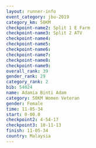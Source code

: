 ```yaml
---
layout: runner-info 
event_category: jbu-2019 
category_km: 50KM 
checkpoint-name2: Split 1 E Farm 
checkpoint-name3: Split 2 ATV 
checkpoint-name4: 
checkpoint-name5: 
checkpoint-name6: 
checkpoint-name7: 
checkpoint-name8: 
checkpoint-name9: 
overall_rank: 39
gender_rank: 29
category_rank: 2
bib: 54024
name: Adamia Binti Adam
category: 50KM Women Veteran
gender: Female
time: 11-05-34
start: 0-00.0
checkpoint2: 4-54-17
checkpoint3: 10-11-13
finish: 11-05-34
country: Malaysia
---
```

